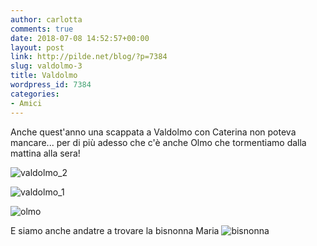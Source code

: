 ```yaml
---
author: carlotta
comments: true
date: 2018-07-08 14:52:57+00:00
layout: post
link: http://pilde.net/blog/?p=7384
slug: valdolmo-3
title: Valdolmo
wordpress_id: 7384
categories:
- Amici
---
```


Anche quest'anno una scappata a Valdolmo con Caterina non poteva mancare... per di più adesso che c'è anche Olmo che tormentiamo dalla mattina alla sera!

![valdolmo_2](http://pilde.net/blog/wp-content/uploads/2018/09/valdolmo_2.jpg)


 ![valdolmo_1](http://pilde.net/blog/wp-content/uploads/2018/09/valdolmo_1.jpg)


 ![olmo](http://pilde.net/blog/wp-content/uploads/2018/09/olmo.jpg)


E siamo anche andatre a trovare la bisnonna Maria ![bisnonna](http://pilde.net/blog/wp-content/uploads/2018/09/bisnonna.jpg)




